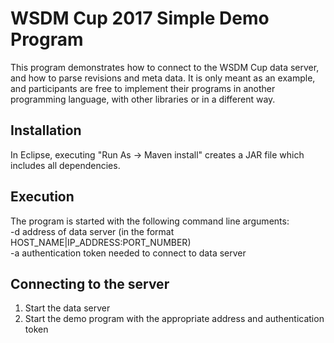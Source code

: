 WSDM Cup 2017 Simple Demo Program
=================================
This program demonstrates how to connect to the WSDM Cup data server, and how to parse revisions and meta data. It is only meant as an example, and participants are free to implement their programs in another programming language, with other libraries or in a different way.


Installation
------------
In Eclipse, executing "Run As -> Maven install" creates a JAR file which includes all dependencies.


Execution
--------------------
The program is started with the following command line arguments:  
  -d address of data server (in the format HOST\_NAME|IP\_ADDRESS:PORT_NUMBER)  
  -a authentication token needed to connect to data server  
 

Connecting to the server
------------------------
1. Start the data server
2. Start the demo program with the appropriate address and authentication token
